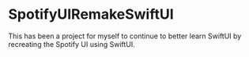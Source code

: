 # SpotifyUIRemakeSwiftUI  

This has been a project for myself to continue to better learn SwiftUI by recreating the Spotify UI using SwiftUI.

